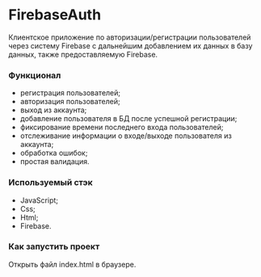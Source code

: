 # FirebaseAuth
Клиентское приложение по авторизации/регистрации пользователей через систему Firebase 
с дальнейшим добавлением их данных в базу данных, также предоставляемую Firebase.

### Функционал
- регистрация пользователей;
- авторизация пользователей;
- выход из аккаунта;
- добавление пользователя в БД после успешной регистрации;
- фиксирование времени последнего входа пользователей;
- отслеживание информации о входе/выходе пользователя из аккаунта;
- обработка ошибок;
- простая валидация.

### Используемый стэк
- JavaScript;
- Css;
- Html;
- Firebase.

### Как запустить проект

Открыть файл index.html в браузере.